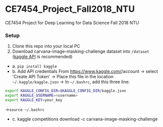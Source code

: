 # CE7454_Project_Fall2018_NTU
CE7454 Project for Deep Learning for Data Science  Fall 2018 NTU 


### Setup

1. Clone this repo into your local PC
2. Download carvana-image-masking-challenge dataset into `/dataset` ([kaggle API](https://github.com/Kaggle/kaggle-api) is recommended)
  - a. `pip install kaggle`
  - b. Add API credentials 
  From https://www.kaggle.com/<username>/account -> select 'Create API Token' -> Place this file in the location `~/.kaggle/kaggle.json` -> 
  In `~/.bashrc`, add this three line: 
  
  ```bash
export KAGGLE_CONFIG_DIR=$KAGGLE_CONFIG_DIR/kaggle.json
export KAGGLE_USERNAME=<username>
export KAGGLE_KEY=your_key
```
  ->`source ~/.bashrc`
  - c. kaggle competitions download -c carvana-image-masking-challenge

